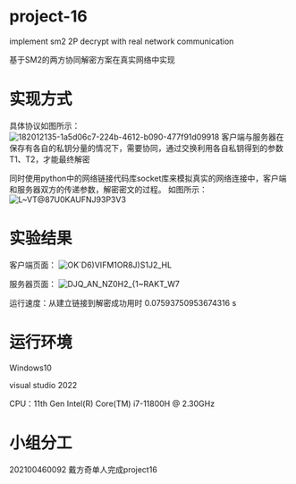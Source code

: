 # project-16
implement sm2 2P decrypt with real network communication

基于SM2的两方协同解密方案在真实网络中实现

# 实现方式
具体协议如图所示：
![182012135-1a5d06c7-224b-4612-b090-477f91d09918](https://github.com/jlwdfq/project-16/assets/129512207/929b7fae-8ffe-4417-8db7-20e1b2884129)
客户端与服务器在保存有各自的私钥分量的情况下，需要协同，通过交换利用各自私钥得到的参数T1、T2，才能最终解密

同时使用python中的网络链接代码库socket库来模拟真实的网络连接中，客户端和服务器双方的传递参数，解密密文的过程。
如图所示：
![L~VT@87U0KAUFNJ$93P3V$3](https://github.com/jlwdfq/project-16/assets/129512207/2ec449fc-728c-4ed8-98c5-3a4b1db58275)

# 实验结果
客户端页面：
![OK`D6)VIFM1OR8J)S1J2_HL](https://github.com/jlwdfq/project-16/assets/129512207/2c260b84-1389-4d4d-af03-db3f1dd4f5ed)

服务器页面：
![DJQ_AN_NZ0H2_{1~RAKT_W7](https://github.com/jlwdfq/project-16/assets/129512207/3a44c64a-4a6b-4453-84aa-c35afa8a2f93)

运行速度：从建立链接到解密成功用时 0.07593750953674316 s

# 运行环境
Windows10

visual studio 2022

CPU：11th Gen Intel(R) Core(TM) i7-11800H @ 2.30GHz
# 小组分工
202100460092 戴方奇单人完成project16
